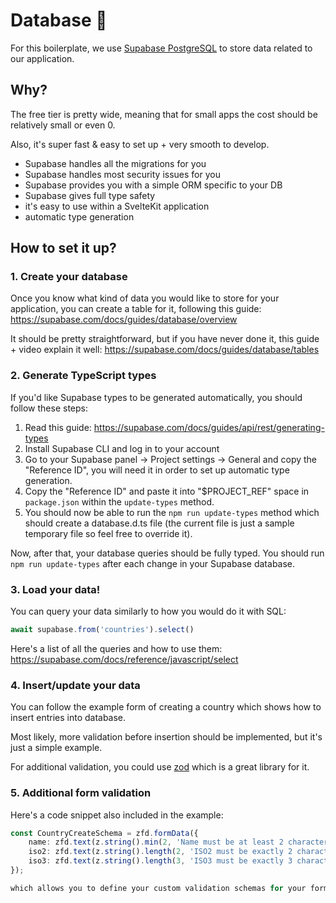 # Database 🫙

For this boilerplate, we use [Supabase PostgreSQL](https://supabase.com/docs/guides/getting-started/quickstarts/sveltekit) to store data related to our application.

## Why?

The free tier is pretty wide, meaning that for small apps the cost should be relatively small or even 0.

Also, it's super fast & easy to set up + very smooth to develop.

- Supabase handles all the migrations for you
- Supabase handles most security issues for you
- Supabase provides you with a simple ORM specific to your DB
- Supabase gives full type safety
- it's easy to use within a SvelteKit application
- automatic type generation

## How to set it up?

### 1. Create your database

Once you know what kind of data you would like to store for your application, you can create a table for it, following this guide: https://supabase.com/docs/guides/database/overview

It should be pretty straightforward, but if you have never done it, this guide + video explain it well: https://supabase.com/docs/guides/database/tables

### 2. Generate TypeScript types

If you'd like Supabase types to be generated automatically, you should follow these steps:

1. Read this guide: https://supabase.com/docs/guides/api/rest/generating-types
2. Install Supabase CLI and log in to your account
3. Go to your Supabase panel -> Project settings -> General and copy the "Reference ID", you will need it in order to set up automatic type generation.
4. Copy the "Reference ID" and paste it into "$PROJECT_REF" space in `package.json` within the `update-types` method.
5. You should now be able to run the `npm run update-types` method which should create a database.d.ts file (the current file is just a sample temporary file so feel free to override it).

Now, after that, your database queries should be fully typed. You should run `npm run update-types` after each change in your Supabase database.

### 3. Load your data!

You can query your data similarly to how you would do it with SQL:

```TypeScript
await supabase.from('countries').select()
```

Here's a list of all the queries and how to use them: https://supabase.com/docs/reference/javascript/select

### 4. Insert/update your data

You can follow the example form of creating a country which shows how to insert entries into database.

Most likely, more validation before insertion should be implemented, but it's just a simple example.

For additional validation, you could use [zod](https://zod.dev/) which is a great library for it.

### 5. Additional form validation

Here's a code snippet also included in the example:

```TypeScript
const CountryCreateSchema = zfd.formData({
	name: zfd.text(z.string().min(2, 'Name must be at least 2 characters long')),
	iso2: zfd.text(z.string().length(2, 'ISO2 must be exactly 2 characters long')),
	iso3: zfd.text(z.string().length(3, 'ISO3 must be exactly 3 characters long'))
});

which allows you to define your custom validation schemas for your forms with custom error messages which will show up to the user next to each form field.

```
